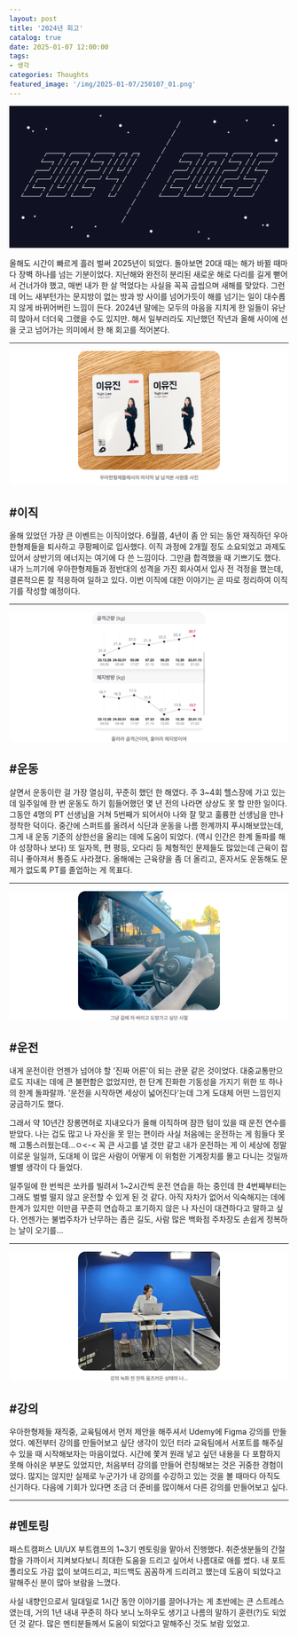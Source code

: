 ```yaml
---
layout: post
title: '2024년 회고'
catalog: true
date: 2025-01-07 12:00:00
tags: 
- 생각
categories: Thoughts
featured_image: '/img/2025-01-07/250107_01.png'
---
```



![01](/img/2025-01-07/250107_01.png) 

올해도 시간이 빠르게 흘러 벌써 2025년이 되었다. 돌아보면 20대 때는 해가 바뀔 때마다 장벽 하나를 넘는 기분이었다. 지난해와 완전히 분리된 새로운 해로 다리를 길게 뻗어서 건너가야 했고, 매번 내가 한 살 먹었다는 사실을 꼭꼭 곱씹으며 새해를 맞았다. 그런데 어느 새부턴가는 문지방이 없는 방과 방 사이를 넘어가듯이 해를 넘기는 일이 대수롭지 않게 바뀌어버린 느낌이 든다. 2024년 말에는 모두의 마음을 지치게 한 일들이 유난히 많아서 더더욱 그랬을 수도 있지만. 해서 일부러라도 지난했던 작년과 올해 사이에 선을 긋고 넘어가는 의미에서 한 해 회고를 적어본다.

------

![01](/img/2025-01-07/250107_02.png) 

## #이직
올해 있었던 가장 큰 이벤트는 이직이었다. 6월쯤, 4년이 좀 안 되는 동안 재직하던 우아한형제들을 퇴사하고 쿠팡페이로 입사했다. 이직 과정에 2개월 정도 소요되었고 과제도 있어서 상반기의 에너지는 여기에 다 쓴 느낌이다. 그만큼 합격했을 때 기쁘기도 했다.
내가 느끼기에 우아한형제들과 정반대의 성격을 가진 회사여서 입사 전 걱정을 했는데, 결론적으론 잘 적응하여 일하고 있다. 이번 이직에 대한 이야기는 곧 따로 정리하여 이직기를 작성할 예정이다.

------

![01](/img/2025-01-07/250107_03.png) 

## #운동
살면서 운동이란 걸 가장 열심히, 꾸준히 했던 한 해였다. 주 3~4회 헬스장에 가고 있는데 일주일에 한 번 운동도 하기 힘들어했던 몇 년 전의 나라면 상상도 못 할 만한 일이다. 그동안 4명의 PT 선생님을 거쳐 5번째가 되어서야 나와 잘 맞고 훌륭한 선생님을 만나 정착한 덕이다.
중간에 스퍼트를 올려서 식단과 운동을 나름 한계까지 푸시해보았는데, 그게 내 운동 기준의 상한선을 올리는 데에 도움이 되었다. (역시 인간은 한계 돌파를 해야 성장하나 보다) 또 일자목, 편 평등, 오다리 등 체형적인 문제들도 많았는데 근육이 잡히니 좋아져서 통증도 사라졌다. 올해에는 근육량을 좀 더 올리고, 혼자서도 운동해도 문제가 없도록 PT를 졸업하는 게 목표다.

------

![01](/img/2025-01-07/250107_04.png) 

## #운전
내게 운전이란 언젠가 넘어야 할 '진짜 어른'이 되는 관문 같은 것이었다. 대중교통만으로도 지내는 데에 큰 불편함은 없었지만, 한 단계 진화한 기동성을 가지기 위한 또 하나의 한계 돌파랄까. '운전을 시작하면 세상이 넓어진다'는데 그게 도대체 어떤 느낌인지 궁금하기도 했다. 

그래서 약 10년간 장롱면허로 지내오다가 올해 이직하며 잠깐 텀이 있을 때 운전 연수를 받았다. 나는 겁도 많고 나 자신을 못 믿는 편이라 사실 처음에는 운전하는 게 힘들다 못해 고통스러웠는데...ㅇ<-< 꼭 큰 사고를 낼 것만 같고 내가 운전하는 게 이 세상에 정말 이로운 일일까, 도대체 이 많은 사람이 어떻게 이 위험한 기계장치를 몰고 다니는 것일까 별별 생각이 다 들었다.

일주일에 한 번씩은 쏘카를 빌려서 1~2시간씩 운전 연습을 하는 중인데 한 4번째부터는 그래도 벌벌 떨지 않고 운전할 수 있게 된 것 같다. 아직 자차가 없어서 익숙해지는 데에 한계가 있지만 이만큼 꾸준히 연습하고 포기하지 않은 나 자신이 대견하다고 말하고 싶다.
언젠가는 불법주차가 난무하는 좁은 길도, 사람 많은 백화점 주차장도 손쉽게 정복하는 날이 오기를...

------

![01](/img/2025-01-07/250107_05.png) 

## #강의
우아한형제들 재직중, 교육팀에서 먼저 제안을 해주셔서 Udemy에 Figma 강의를 만들었다.
예전부터 강의를 만들어보고 싶단 생각이 있던 터라 교육팀에서 서포트를 해주실 수 있을 때 시작해보자는 마음이었다. 시간에 쫓겨 원래 넣고 싶던 내용을 다 포함하지 못해 아쉬운 부분도 있었지만, 처음부터 강의를 만들어 런칭해보는 것은 귀중한 경험이었다. 많지는 않지만 실제로 누군가가 내 강의를 수강하고 있는 것을 볼 때마다 아직도 신기하다. 다음에 기회가 있다면 조금 더 준비를 많이해서 다른 강의를 만들어보고 싶다.

------

## #멘토링
패스트캠퍼스 UI/UX 부트캠프의 1~3기 멘토링을 맡아서 진행했다. 취준생분들의 간절함을 가까이서 지켜보다보니 최대한 도움을 드리고 싶어서 나름대로 애를 썼다. 내 포트폴리오도 가감 없이 보여드리고, 피드백도 꼼꼼하게 드리려고 했는데 도움이 되었다고 말해주신 분이 많아 보람을 느꼈다.

사실 내향인으로서 일대일로 1시간 동안 이야기를 끌어나가는 게 초반에는 큰 스트레스였는데, 거의 1년 내내 꾸준히 하다 보니 노하우도 생기고 나름의 말하기 훈련(?)도 되었던 것 같다. 많은 멘티분들께서 도움이 되었다고 말해주신 것도 보람 있었고.